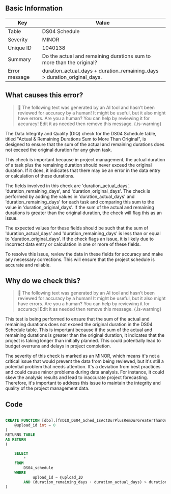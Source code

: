 ## Basic Information
| Key         | Value          |
|-------------|----------------|
| Table       | DS04 Schedule |
| Severity    | MINOR |
| Unique ID   | 1040138   |
| Summary     | Do the actual and remaining durations sum to more than the original? |
| Error message | duration_actual_days + duration_remaining_days > duration_original_days. |

## What causes this error?

> :robot: The following text was generated by an AI tool and hasn't been reviewed for accuracy by a human! It might be useful, but it also might have errors. Are you a human? You can help by reviewing it for accuracy! Edit it as needed then remove this message.
{.is-warning}

The Data Integrity and Quality (DIQ) check for the DS04 Schedule table, titled "Actual & Remaining Durations Sum to More Than Original", is designed to ensure that the sum of the actual and remaining durations does not exceed the original duration for any given task. 

This check is important because in project management, the actual duration of a task plus the remaining duration should never exceed the original duration. If it does, it indicates that there may be an error in the data entry or calculation of these durations.

The fields involved in this check are 'duration_actual_days', 'duration_remaining_days', and 'duration_original_days'. The check is performed by adding the values in 'duration_actual_days' and 'duration_remaining_days' for each task and comparing this sum to the value in 'duration_original_days'. If the sum of the actual and remaining durations is greater than the original duration, the check will flag this as an issue.

The expected values for these fields should be such that the sum of 'duration_actual_days' and 'duration_remaining_days' is less than or equal to 'duration_original_days'. If the check flags an issue, it is likely due to incorrect data entry or calculation in one or more of these fields. 

To resolve this issue, review the data in these fields for accuracy and make any necessary corrections. This will ensure that the project schedule is accurate and reliable.
## Why do we check this?

> :robot: The following text was generated by an AI tool and hasn't been reviewed for accuracy by a human! It might be useful, but it also might have errors. Are you a human? You can help by reviewing it for accuracy! Edit it as needed then remove this message.
{.is-warning}

This test is being performed to ensure that the sum of the actual and remaining durations does not exceed the original duration in the DS04 Schedule table. This is important because if the sum of the actual and remaining durations is greater than the original duration, it indicates that the project is taking longer than initially planned. This could potentially lead to budget overruns and delays in project completion. 

The severity of this check is marked as an MINOR, which means it's not a critical issue that would prevent the data from being reviewed, but it's still a potential problem that needs attention. It's a deviation from best practices and could cause minor problems during data analysis. For instance, it could skew the analysis results and lead to inaccurate project forecasting. Therefore, it's important to address this issue to maintain the integrity and quality of the project management data.
## Code

```sql

CREATE FUNCTION [dbo].[fnDIQ_DS04_Sched_IsActDurPlusRemDurGreaterThanOrigDur] (
	@upload_id int = 0
)
RETURNS TABLE
AS RETURN
(
	
	SELECT
		*
	FROM
		DS04_schedule
	WHERE
			upload_id = @upload_ID
		AND (duration_remaining_days + duration_actual_days) > duration_original_days
)
```
